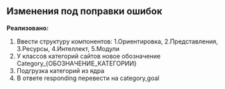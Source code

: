 ## Изменения под поправки ошибок

**Реализовано:**

1. Ввести структуру компонентов: 1.Ориентировка, 2.Представления, 3.Ресурсы, 4.Интеллект, 5.Модули
2. У классов категорий сайтов новое обозначение Category_{ОБОЗНАЧЕНИЕ_КАТЕГОРИИ}
3. Подгрузка категорий из ядра
4. В ответе responding перевести на category,goal